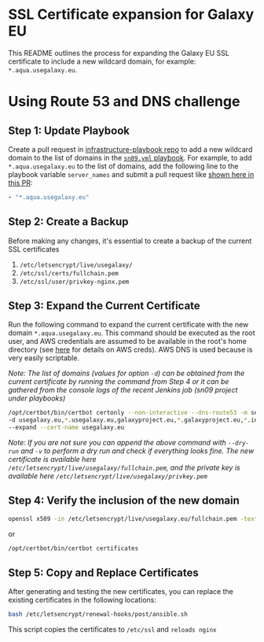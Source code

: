 # SSL Certificate expansion for Galaxy EU

This README outlines the process for expanding the Galaxy EU SSL certificate to include a new wildcard domain, for example: `*.aqua.usegalaxy.eu`.

# Using Route 53 and DNS challenge

## Step 1: Update Playbook

Create a pull request in [infrastructure-playbook repo](https://github.com/usegalaxy-eu/infrastructure-playbook) to add a new wildcard domain to the list of domains in the [`sn09.yml` playbook](https://github.com/usegalaxy-eu/infrastructure-playbook/blob/master/sn09.yml#L34C5-L34C17). For example, to add `*.aqua.usegalaxy.eu` to the list of domains, add the following line to the playbook variable `server_names` and submit a pull request like [shown here in this PR](https://github.com/usegalaxy-eu/infrastructure-playbook/pull/916):

```yaml
- "*.aqua.usegalaxy.eu"
```

## Step 2: Create a Backup

Before making any changes, it's essential to create a backup of the current SSL certificates

1. `/etc/letsencrypt/live/usegalaxy/`
2. `/etc/ssl/certs/fullchain.pem`
3. `/etc/ssl/user/privkey-nginx.pem`

## Step 3: Expand the Current Certificate

Run the following command to expand the current certificate with the new domain `*.aqua.usegalaxy.eu`. This command should be executed as the root user, and AWS credentials are assumed to be available in the root's home directory (see [here](https://certbot-dns-route53.readthedocs.io/en/stable/) for details on AWS creds). AWS DNS is used because is very easily scriptable.

_Note: The list of domains (values for option `-d`) can be obtained from the current certificate by running the command from Step 4 or it can be gathered from the console logs of the recent Jenkins job (sn09 project under playbooks)_

```bash
/opt/certbot/bin/certbot certonly --non-interactive --dns-route53 -m security@usegalaxy.eu --agree-tos \
-d usegalaxy.eu,*.usegalaxy.eu,galaxyproject.eu,*.galaxyproject.eu,*.interactivetoolentrypoint.interactivetool.usegalaxy.eu,*.interactivetoolentrypoint.interactivetool.live.usegalaxy.eu,*.interactivetoolentrypoint.interactivetool.test.usegalaxy.eu,*.aqua.usegalaxy.eu \
--expand --cert-name usegalaxy.eu
```

_Note: If you are not sure you can append the above command with `--dry-run` and `-v` to perform a dry run and check if everything looks fine. The new certificate is available here `/etc/letsencrypt/live/usegalaxy/fullchain.pem`, and the private key is available here `/etc/letsencrypt/live/usegalaxy/privkey.pem`_

## Step 4: Verify the inclusion of the new domain

```bash
openssl x509 -in /etc/letsencrypt/live/usegalaxy.eu/fullchain.pem -text -noout | grep DNS
```

or

```bash
/opt/certbot/bin/certbot certificates
```

## Step 5: Copy and Replace Certificates

After generating and testing the new certificates, you can replace the existing certificates in the following locations:

~~~bash
bash /etc/letsencrypt/renewal-hooks/post/ansible.sh
~~~

This script copies the certificates to `/etc/ssl` and `reloads nginx`

